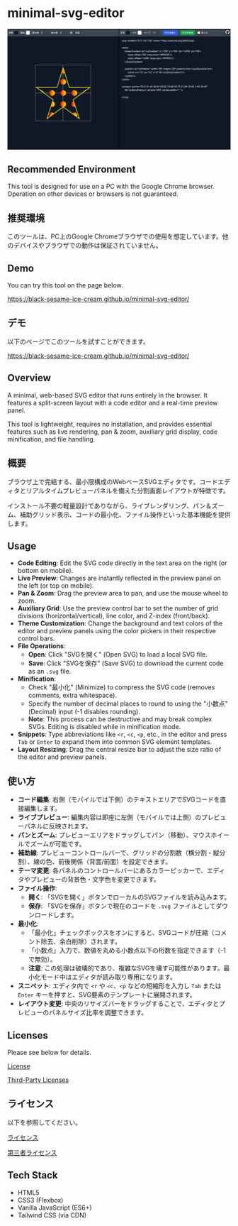 # minimal-svg-editor
![image1](images/image-1.png)

## Recommended Environment
This tool is designed for use on a PC with the Google Chrome browser. Operation on other devices or browsers is not guaranteed.

## 推奨環境
このツールは、PC上のGoogle Chromeブラウザでの使用を想定しています。他のデバイスやブラウザでの動作は保証されていません。

## Demo
You can try this tool on the page below.

https://black-sesame-ice-cream.github.io/minimal-svg-editor/

## デモ
以下のページでこのツールを試すことができます。

https://black-sesame-ice-cream.github.io/minimal-svg-editor/

## Overview
A minimal, web-based SVG editor that runs entirely in the browser. It features a split-screen layout with a code editor and a real-time preview panel.

This tool is lightweight, requires no installation, and provides essential features such as live rendering, pan & zoom, auxiliary grid display, code minification, and file handling.

## 概要
ブラウザ上で完結する、最小限構成のWebベースSVGエディタです。コードエディタとリアルタイムプレビューパネルを備えた分割画面レイアウトが特徴です。

インストール不要の軽量設計でありながら、ライブレンダリング、パン＆ズーム、補助グリッド表示、コードの最小化、ファイル操作といった基本機能を提供します。

## Usage
- **Code Editing**: Edit the SVG code directly in the text area on the right (or bottom on mobile).
- **Live Preview**: Changes are instantly reflected in the preview panel on the left (or top on mobile).
- **Pan & Zoom**: Drag the preview area to pan, and use the mouse wheel to zoom.
- **Auxiliary Grid**: Use the preview control bar to set the number of grid divisions (horizontal/vertical), line color, and Z-index (front/back).
- **Theme Customization**: Change the background and text colors of the editor and preview panels using the color pickers in their respective control bars.
- **File Operations**:
    - **Open**: Click "SVGを開く" (Open SVG) to load a local SVG file.
    - **Save**: Click "SVGを保存" (Save SVG) to download the current code as an `.svg` file.
- **Minification**:
    - Check "最小化" (Minimize) to compress the SVG code (removes comments, extra whitespace).
    - Specify the number of decimal places to round to using the "小数点" (Decimal) input (-1 disables rounding).
    - **Note**: This process can be destructive and may break complex SVGs. Editing is disabled while in minification mode.
- **Snippets**: Type abbreviations like `<r`, `<c`, `<p`, etc., in the editor and press `Tab` or `Enter` to expand them into common SVG element templates.
- **Layout Resizing**: Drag the central resize bar to adjust the size ratio of the editor and preview panels.

## 使い方
- **コード編集**: 右側（モバイルでは下側）のテキストエリアでSVGコードを直接編集します。
- **ライブプレビュー**: 編集内容は即座に左側（モバイルでは上側）のプレビューパネルに反映されます。
- **パンとズーム**: プレビューエリアをドラッグしてパン（移動）、マウスホイールでズームが可能です。
- **補助線**: プレビューコントロールバーで、グリッドの分割数（横分割・縦分割）、線の色、前後関係（背面/前面）を設定できます。
- **テーマ変更**: 各パネルのコントロールバーにあるカラーピッカーで、エディタやプレビューの背景色・文字色を変更できます。
- **ファイル操作**:
    - **開く**: 「SVGを開く」ボタンでローカルのSVGファイルを読み込みます。
    - **保存**: 「SVGを保存」ボタンで現在のコードを `.svg` ファイルとしてダウンロードします。
- **最小化**:
    - 「最小化」チェックボックスをオンにすると、SVGコードが圧縮（コメント除去、余白削除）されます。
    - 「小数点」入力で、数値を丸める小数点以下の桁数を指定できます（-1で無効）。
    - **注意**: この処理は破壊的であり、複雑なSVGを壊す可能性があります。最小化モード中はエディタが読み取り専用になります。
- **スニペット**: エディタ内で `<r` や `<c`、`<p` などの短縮形を入力し `Tab` または `Enter` キーを押すと、SVG要素のテンプレートに展開されます。
- **レイアウト変更**: 中央のリサイズバーをドラッグすることで、エディタとプレビューのパネルサイズ比率を調整できます。

## Licenses
Please see below for details.

[License](LICENSE/)

[Third-Party Licenses](THIRD-PARTY-LICENSES.txt/)

## ライセンス
以下を参照してください。

[ライセンス](LICENSE/)

[第三者ライセンス](THIRD-PARTY-LICENSES.txt/)

## Tech Stack
- HTML5
- CSS3 (Flexbox)
- Vanilla JavaScript (ES6+)
- Tailwind CSS (via CDN)